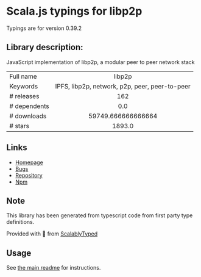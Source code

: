
# Scala.js typings for libp2p

Typings are for version 0.39.2

## Library description:
JavaScript implementation of libp2p, a modular peer to peer network stack

|                    |                 |
| ------------------ | :-------------: |
| Full name          | libp2p |
| Keywords           | IPFS, libp2p, network, p2p, peer, peer-to-peer |
| # releases         | 162 |
| # dependents       | 0.0 |
| # downloads        | 59749.666666666664 |
| # stars            | 1893.0 |

## Links
- [Homepage](https://github.com/libp2p/js-libp2p#readme)
- [Bugs](https://github.com/libp2p/js-libp2p/issues)
- [Repository](https://github.com/libp2p/js-libp2p)
- [Npm](https://www.npmjs.com/package/libp2p)
    


## Note
This library has been generated from typescript code from first party type definitions.

Provided with :purple_heart: from [ScalablyTyped](https://github.com/oyvindberg/ScalablyTyped)

## Usage
See [the main readme](../../readme.md) for instructions.


